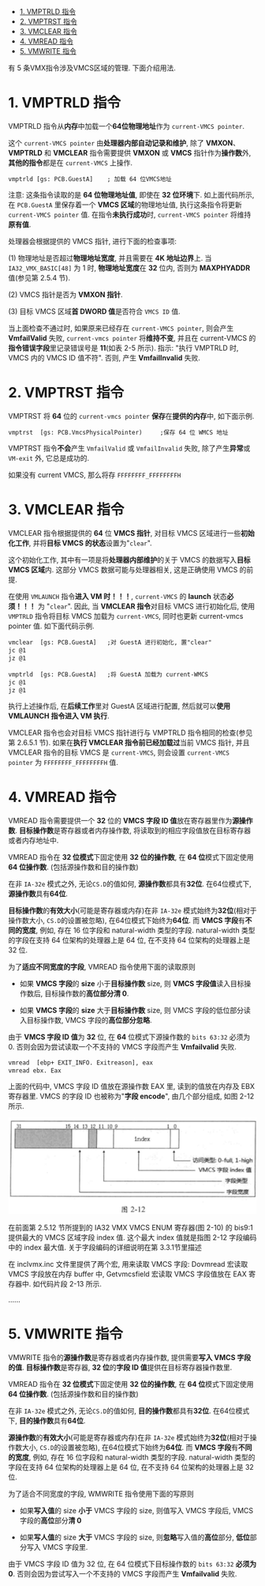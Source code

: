 
<!-- @import "[TOC]" {cmd="toc" depthFrom=1 depthTo=6 orderedList=false} -->

<!-- code_chunk_output -->

- [1. VMPTRLD 指令](#1-vmptrld-指令)
- [2. VMPTRST 指令](#2-vmptrst-指令)
- [3. VMCLEAR 指令](#3-vmclear-指令)
- [4. VMREAD 指令](#4-vmread-指令)
- [5. VMWRITE 指令](#5-vmwrite-指令)

<!-- /code_chunk_output -->

有 5 条VMX指令涉及VMCS区域的管理. 下面介绍用法.

# 1. VMPTRLD 指令

VMPTRLD 指令从**内存**中加载一个**64位物理地址**作为 `current-VMCS pointer`.

这个 `current-VMCS pointer` 由**处理器内部自动记录和维护**, 除了 **VMXON**、**VMPTRLD** 和 **VMCLEAR** 指令需要提供 **VMXON** 或 **VMCS** 指针作为**操作数**外, **其他的指令**都是在 `current-VMCS` 上操作.

```
vmptrld [gs: PCB.GuestA]    ; 加载 64 位VMCS地址
```

注意: 这条指令读取的是 **64 位物理地址值**, 即使在 **32 位环境**下. 如上面代码所示, 在 `PCB.GuestA` 里保存着一个 **VMCS 区域**的物理地址值, 执行这条指令将更新 `current-VMCS pointer` 值. 在指令**未执行成功**时, `current-VMCS pointer` 将维持**原有值**. 

处理器会根据提供的 VMCS 指针, 进行下面的检查事项: 

(1) 物理地址是否超过**物理地址宽度**, 并且需要在 **4K 地址边界**上. 当 `IA32_VMX_BASIC[48]` 为 1 时, **物理地址宽度**在 **32** 位内, 否则为 **MAXPHYADDR** 值(参见第 2.5.4 节). 

(2) VMCS 指针是否为 **VMXON 指针**. 

(3) 目标 VMCS 区域**首 DWORD 值**是否符合 `VMCS ID` 值. 

当上面检查不通过时, 如果原来已经存在 `current-VMCS pointer`, 则会产生  **VmfailValid** 失败, `current-vmcs pointer` 将**维持不变**, 并且在 current-VMCS 的**指令错误字段**里记录错误号是 **11**(如表 2-5 所示). 指示: "执行 VMPTRLD 时, VMCS 内的  VMCS ID 值不符". 否则, 产生 **VmfailInvalid** 失败. 

# 2. VMPTRST 指令

VMPTRST 将 **64** 位的 `current-vmcs pointer` **保存**在**提供的内存**中, 如下面示例. 

```
vmptrst  [gs: PCB.VmcsPhysicalPointer)     ;保存 64 位 WMCS 地址
```

VMPTRST 指令**不会**产生 `VmfailValid` 或 `VmfailInvalid` 失败, 除了产生**异常**或 `VM-exit` 外, 它总是成功的. 

如果没有 current VMCS, 那么将存 `FFFFFFFF_FFFFFFFFH`

# 3. VMCLEAR 指令

VMCLEAR 指令根据提供的 **64** 位 **VMCS 指针**, 对目标 VMCS 区域进行一些**初始化工作**, 并将**目标 VMCS 的状态**设置为"`clear`". 

这个初始化工作, 其中有一项是将**处理器内部维护**的关于 VMCS 的数据写入**目标 VMCS 区域**内. 这部分 VMCS 数据可能与处理器相关, 这是正确使用 VMCS 的前提. 

在使用 `VMLAUNCH` 指令**进入 VM 时！！！**, `current-VMCS` 的 **launch** 状态**必须！！！** 为 "`clear`". 因此, 当 **VMCLEAR 指令**对目标 VMCS 进行初始化后, 使用 `VMPTRLD` 指令将目标 VMCS 加载为 `current-VMCS`, 同时也更新 current-vmcs pointer 值. 如下面代码示例. 

```x86asm
vmclear  [gs: PCB.GuestA]   ;对 GuestA 进行初始化, 置"clear"
jc @1
jz @1

vmptrld  [gs: PCB.GuestA]   ;将 GuestA 加载为 current-WMCS  
jc @1
jz @1
```

执行上述操作后, 在**后续工作**里对 GuestA 区域进行配置, 然后就可以**使用  VMLAUNCH 指令进入 VM 执行**. 

VMCLEAR 指令也会对目标 VMCS 指针进行与 VMPTRLD 指令相同的检查(参见第 2.6.5.1 节). 如果在**执行 VMCLEAR 指令前已经加载过**当前 VMCS 指针, 并且  VMCLEAR 指令的目标 VMCS 是 `current-VMCS`, 则会设置 `current-VMCS pointer` 为 `FFFFFFFF_FFFFFFFFH` 值. 

# 4. VMREAD 指令

VMREAD 指令需要提供一个 **32** 位的 **VMCS 字段 ID 值**放在寄存器里作为**源操作数**. **目标操作数**是寄存器或者内存操作数, 将读取到的相应字段值放在目标寄存器或者内存地址中. 

VMREAD 指令在 **32 位模式**下固定使用 **32 位的操作数**, 在 **64 位**模式下固定使用 **64 位操作数**. (包括源操作数和目的操作数)

在非 `IA-32e` 模式之外, 无论`CS.D`的值如何, **源操作数**都具有**32位**. 在64位模式下, **源操作数**具有**64位**. 

**目标操作数**的**有效大小**(可能是寄存器或内存)在非 `IA-32e` 模式始终为**32位**(相对于操作数大小, `CS.D`的设置被忽略), 在64位模式下始终为**64位**. 而 **VMCS 字段**有**不同的宽度**, 例如, 存在 16 位字段和 natural-width 类型的字段. natural-width 类型的字段在支持 64 位架构的处理器上是 64 位, 在不支持 64 位架构的处理器上是 32 位. 

为了**适应不同宽度的字段**, VMREAD 指令使用下面的读取原则

* 如果 **VMCS 字段**的 **size** 小于**目标操作数** size, 则 **VMCS 字段值**读入目标操作数后, 目标操作数的**高位部分清 0**. 

* 如果 **VMCS 字段**的 **size** 大于**目标操作数** size, 则 VMCS 字段的低位部分读入目标操作数, VMCS 字段的**高位部分忽略**. 

由于 **VMCS 字段 ID 值**为 **32** 位, 在 **64** 位模式下源操作数的 `bits 63:32` 必须为 0. 否则会因为尝试读取一个不支持的 VMCS 字段而产生 **Vmfailvalid** 失败. 

```
vmread  [ebp+ EXIT_INFO. Exitreason], eax
vmread ebx. Eax
```

上面的代码中, VMCS 字段 ID 值放在源操作数 EAX 里, 读到的值放在内存及 EBX 寄存器里. VMCS 的字段 ID 也被称为"**字段 encode**", 由几个部分组成, 如图 2-12 所示. 

![2021-04-07-13-43-39.png](./images/2021-04-07-13-43-39.png)

在前面第 2.5.12 节所提到的 IA32 VMX VMCS ENUM 寄存器(图 2-10) 的 bis9:1 提供最大的 VMCS 区域字段 index 值. 这个最大 index 值就是指图 2-12 字段编码中的  index 最大值. 关于字段编码的详细说明在第 3.3.1节里描述

在 inclvmx.inc 文件里提供了两个宏, 用来读取 VMCS 字段: Dovmread 宏读取 VMCS 字段放在内存 buffer 中, Getvmcsfield 宏读取 VMCS 字段值放在 EAX 寄存器中. 如代码片段 2-13 所示. 

......


# 5. VMWRITE 指令

VMWRITE 指令的**源操作数**是寄存器或者内存操作数, 提供需要**写入 VMCS 字段的值**. **目标操作数**是寄存器, **32 位**的**字段 ID 值**提供在目标寄存器操作数里. 

VMREAD 指令在 **32 位模式**下固定使用 **32 位的操作数**, 在 **64 位**模式下固定使用 **64 位操作数**. (包括源操作数和目的操作数)

在非 `IA-32e` 模式之外, 无论`CS.D`的值如何, **目的操作数**都具有**32位**. 在64位模式下, **目的操作数**具有**64位**. 

**源操作数**的**有效大小**(可能是寄存器或内存)在非 `IA-32e` 模式始终为**32位**(相对于操作数大小, `CS.D`的设置被忽略), 在64位模式下始终为**64位**. 而 **VMCS 字段**有**不同的宽度**, 例如, 存在 16 位字段和 natural-width 类型的字段. natural-width 类型的字段在支持 64 位架构的处理器上是 64 位, 在不支持 64 位架构的处理器上是 32 位. 

为了适合不同宽度的字段, WMWRITE 指令使用下面的写原则

* 如果**写入值**的 size **小于** VMCS 字段的 size, 则值写入 VMCS 字段后, VMCS 字段的**高位**部分**清 0**

* 如果**写人值**的 size **大于** VMCS 字段的 size, 则**忽略**写入值的**高位**部分, **低位**部分写入 VMCS 字段里. 

由于 VMCS 字段 ID 值为 32 位, 在 64 位模式下目标操作数的 `bits 63:32` **必须为 0**. 否则会因为尝试写入一个不支持的 VMCS 字段而产生 **Vmfailvalid** 失败. 